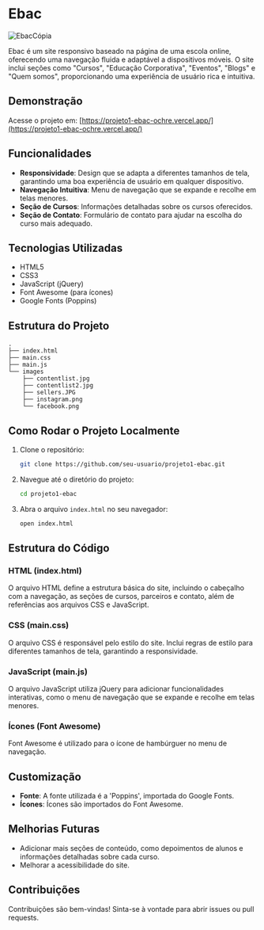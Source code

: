 # Ebac

![EbacCópia](https://github.com/AlvesThiago/Projeto1Ebac/assets/77080899/3aff2ca2-b0df-4be3-957f-734039a172bb)

Ebac é um site responsivo baseado na página de uma escola online, oferecendo uma navegação fluida e adaptável a dispositivos móveis. O site inclui seções como "Cursos", "Educação Corporativa", "Eventos", "Blogs" e "Quem somos", proporcionando uma experiência de usuário rica e intuitiva.

## Demonstração

Acesse o projeto em: [https://projeto1-ebac-ochre.vercel.app/](https://projeto1-ebac-ochre.vercel.app/)

## Funcionalidades

- **Responsividade**: Design que se adapta a diferentes tamanhos de tela, garantindo uma boa experiência de usuário em qualquer dispositivo.
- **Navegação Intuitiva**: Menu de navegação que se expande e recolhe em telas menores.
- **Seção de Cursos**: Informações detalhadas sobre os cursos oferecidos.
- **Seção de Contato**: Formulário de contato para ajudar na escolha do curso mais adequado.

## Tecnologias Utilizadas

- HTML5
- CSS3
- JavaScript (jQuery)
- Font Awesome (para ícones)
- Google Fonts (Poppins)

## Estrutura do Projeto

```plaintext
.
├── index.html
├── main.css
├── main.js
└── images
    ├── contentlist.jpg
    ├── contentlist2.jpg
    ├── sellers.JPG
    ├── instagram.png
    └── facebook.png
```

## Como Rodar o Projeto Localmente

1. Clone o repositório:

   ```sh
   git clone https://github.com/seu-usuario/projeto1-ebac.git
   ```

2. Navegue até o diretório do projeto:

   ```sh
   cd projeto1-ebac
   ```

3. Abra o arquivo `index.html` no seu navegador:

   ```sh
   open index.html
   ```

## Estrutura do Código

### HTML (index.html)

O arquivo HTML define a estrutura básica do site, incluindo o cabeçalho com a navegação, as seções de cursos, parceiros e contato, além de referências aos arquivos CSS e JavaScript.

### CSS (main.css)

O arquivo CSS é responsável pelo estilo do site. Inclui regras de estilo para diferentes tamanhos de tela, garantindo a responsividade.

### JavaScript (main.js)

O arquivo JavaScript utiliza jQuery para adicionar funcionalidades interativas, como o menu de navegação que se expande e recolhe em telas menores.

### Ícones (Font Awesome)

Font Awesome é utilizado para o ícone de hambúrguer no menu de navegação.

## Customização

- **Fonte**: A fonte utilizada é a 'Poppins', importada do Google Fonts.
- **Ícones**: Ícones são importados do Font Awesome.

## Melhorias Futuras

- Adicionar mais seções de conteúdo, como depoimentos de alunos e informações detalhadas sobre cada curso.
- Melhorar a acessibilidade do site.

## Contribuições

Contribuições são bem-vindas! Sinta-se à vontade para abrir issues ou pull requests.
